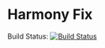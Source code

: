 # Harmony Fix

Build Status: [![Build Status](https://travis-ci.org/Daniel4rt/Harmony-Fix.svg?branch=master)](https://travis-ci.org/Daniel4rt/Harmony-Fix)

